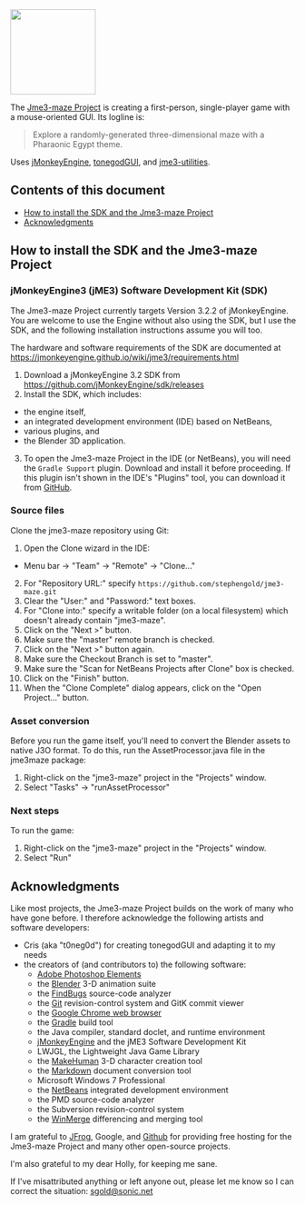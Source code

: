 <img height="150" src="https://i.imgur.com/MzrLrNm.png">

The [Jme3-maze Project][jme3maze] is creating a first-person, single-player game
with a mouse-oriented GUI.  Its logline is:
<blockquote>
Explore a randomly-generated three-dimensional maze with a Pharaonic Egypt theme.
</blockquote>

Uses [jMonkeyEngine][jme], [tonegodGUI][], and [jme3-utilities][utilities].

## Contents of this document

 + [How to install the SDK and the Jme3-maze Project](#install)
 + [Acknowledgments](#acks)

<a name="install"/>

## How to install the SDK and the Jme3-maze Project

### jMonkeyEngine3 (jME3) Software Development Kit (SDK)

The Jme3-maze Project currently targets
Version 3.2.2 of jMonkeyEngine.  You are welcome to use the Engine
without also using the SDK, but I use the SDK, and the following
installation instructions assume you will too.

The hardware and software requirements of the SDK are documented at
https://jmonkeyengine.github.io/wiki/jme3/requirements.html

 1. Download a jMonkeyEngine 3.2 SDK from
    https://github.com/jMonkeyEngine/sdk/releases
 2. Install the SDK, which includes:
   + the engine itself,
   + an integrated development environment (IDE) based on NetBeans,
   + various plugins, and
   + the Blender 3D application.
 3. To open the Jme3-maze Project in the IDE (or NetBeans), you will need the
    `Gradle Support` plugin.  Download and install it before proceeding.
    If this plugin isn't shown in the IDE's "Plugins" tool,
    you can download it from
    [GitHub](https://github.com/kelemen/netbeans-gradle-project/releases).

### Source files

Clone the jme3-maze repository using Git:

 1. Open the Clone wizard in the IDE:
   + Menu bar -> "Team" -> "Remote" -> "Clone..."
 2. For "Repository URL:" specify
    `https://github.com/stephengold/jme3-maze.git`
 3. Clear the "User:" and "Password:" text boxes.
 4. For "Clone into:" specify a writable folder (on a local filesystem)
    which doesn't already contain "jme3-maze".
 5. Click on the "Next >" button.
 6. Make sure the "master" remote branch is checked.
 7. Click on the "Next >" button again.
 8. Make sure the Checkout Branch is set to "master".
 9. Make sure the "Scan for NetBeans Projects after Clone" box is checked.
10. Click on the "Finish" button.
11. When the "Clone Complete" dialog appears, click on the "Open Project..."
    button.

### Asset conversion

Before you run the game itself, you'll need to convert the Blender assets to
native J3O format. To do this, run the AssetProcessor.java file in the jme3maze
package:

 1. Right-click on the "jme3-maze" project in the "Projects" window.
 2. Select "Tasks" -> "runAssetProcessor"

### Next steps

To run the game:

 1. Right-click on the "jme3-maze" project in the "Projects" window.
 2. Select "Run"

[blender]: https://docs.blender.org "Blender Project"
[chrome]: https://www.google.com/chrome "Chrome"
[elements]: http://www.adobe.com/products/photoshop-elements.html "Photoshop Elements"
[findbugs]: http://findbugs.sourceforge.net "FindBugs Project"
[git]: https://git-scm.com "Git"
[github]: https://github.com "GitHub"
[gradle]: https://gradle.org "Gradle Project"
[jfrog]: https://www.jfrog.com "JFrog"
[jme]: http://jmonkeyengine.org  "jMonkeyEngine Project"
[jme3maze]: https://github.com/stephengold/jme3-maze "Jme3-maze Project"
[makehuman]: http://www.makehumancommunity.org/ "MakeHuman Community"
[markdown]: https://daringfireball.net/projects/markdown "Markdown Project"
[netbeans]: https://netbeans.org "NetBeans Project"
[tonegodgui]: https://github.com/stephengold/tonegodgui "TonegodGUI Project"
[utilities]: https://github.com/stephengold/jme3-utilities "Jme3-Utilities Project"
[winmerge]: http://winmerge.org "WinMerge Project"

<a name="acks"/>

## Acknowledgments

Like most projects, the Jme3-maze Project builds on the work of many who
have gone before.  I therefore acknowledge the following
artists and software developers:

+ Cris (aka "t0neg0d") for creating tonegodGUI and adapting it to my needs
+ the creators of (and contributors to) the following software:
    + [Adobe Photoshop Elements][elements]
    + the [Blender][] 3-D animation suite
    + the [FindBugs][] source-code analyzer
    + the [Git][] revision-control system and GitK commit viewer
    + the [Google Chrome web browser][chrome]
    + the [Gradle][] build tool
    + the Java compiler, standard doclet, and runtime environment
    + [jMonkeyEngine][jme] and the jME3 Software Development Kit
    + LWJGL, the Lightweight Java Game Library
    + the [MakeHuman][] 3-D character creation tool
    + the [Markdown][] document conversion tool
    + Microsoft Windows 7 Professional
    + the [NetBeans][] integrated development environment
    + the PMD source-code analyzer
    + the Subversion revision-control system
    + the [WinMerge][] differencing and merging tool

I am grateful to [JFrog][], Google, and [Github][] for providing free hosting for the
Jme3-maze Project and many other open-source projects.

I'm also grateful to my dear Holly, for keeping me sane.

If I've misattributed anything or left anyone out, please let me know so I can
correct the situation: sgold@sonic.net
